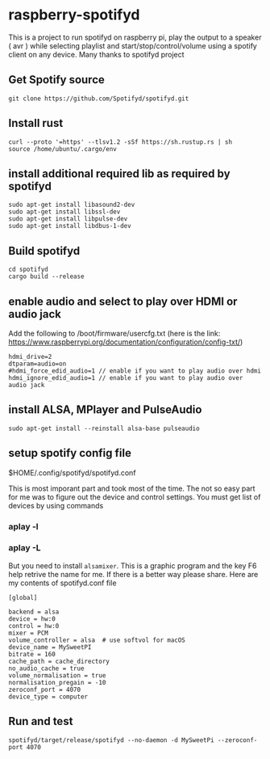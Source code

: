 # raspberry-spotifyd

This is a project to run spotifyd on raspberry pi, play the output to a speaker ( avr ) while selecting playlist and start/stop/control/volume using a spotify client on any device.
Many thanks to spotifyd project 

## Get Spotify source 
```
git clone https://github.com/Spotifyd/spotifyd.git
```

## Install rust
```
curl --proto '=https' --tlsv1.2 -sSf https://sh.rustup.rs | sh
source /home/ubuntu/.cargo/env
```

## install additional required lib as required by spotifyd
```
sudo apt-get install libasound2-dev
sudo apt-get install libssl-dev
sudo apt-get install libpulse-dev
sudo apt-get install libdbus-1-dev
```

## Build spotifyd
```
cd spotifyd
cargo build --release
```

## enable audio and select to play over HDMI or audio jack
Add the following to /boot/firmware/usercfg.txt (here is the link: https://www.raspberrypi.org/documentation/configuration/config-txt/)

```
hdmi_drive=2
dtparam=audio=on
#hdmi_force_edid_audio=1 // enable if you want to play audio over hdmi
hdmi_ignore_edid_audio=1 // enable if you want to play audio over audio jack
```


## install ALSA, MPlayer and PulseAudio
```
sudo apt-get install --reinstall alsa-base pulseaudio
```

## setup spotify config file
$HOME/.config/spotifyd/spotifyd.conf

This is most imporant part and took most of the time. The not so easy part for me was to figure out the device and control settings.  You must get list of devices by 
using commands
### aplay -l
### aplay -L
But you need to install `alsamixer`.  This is a graphic program and the key F6 help retrive the name for me.  If there is a better way please share.
Here are my contents of spotifyd.conf file
```
[global]

backend = alsa
device = hw:0
control = hw:0 
mixer = PCM
volume_controller = alsa  # use softvol for macOS
device_name = MySweetPI
bitrate = 160
cache_path = cache_directory
no_audio_cache = true
volume_normalisation = true
normalisation_pregain = -10
zeroconf_port = 4070
device_type = computer
```

## Run and test 
```
spotifyd/target/release/spotifyd --no-daemon -d MySweetPi --zeroconf-port 4070
```

